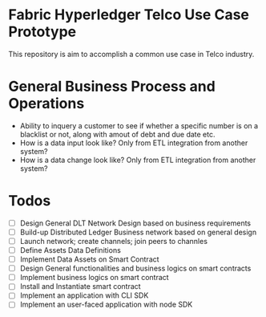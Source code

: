 # Fabric Hyperledger Telco Use Case Prototype

This repository is aim to accomplish a common use case in Telco industry.

# General Business Process and Operations

* Ability to inquery a customer to see if whether a specific number is on a blacklist or not, along with amout of debt and due date etc.
* How is a data input look like? Only from ETL integration from another system?
* How is a data change look like? Only from ETL integration from another system?

# Todos

- [ ] Design General DLT Network Design based on business requirements
- [ ] Build-up Distributed Ledger Business network based on general design
- [ ] Launch network; create channels; join peers to channles
- [ ] Define Assets Data Definitions
- [ ] Implement Data Assets on Smart Contract
- [ ] Design General functionalities and business logics on smart contracts
- [ ] Implement business logics on smart contract
- [ ] Install and Instantiate smart contract
- [ ] Implement an application with CLI SDK
- [ ] Implement an user-faced application with node SDK